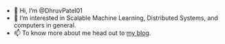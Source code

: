 - 👋 Hi, I’m @DhruvPatel01
- 👀 I’m interested in Scalable Machine Learning, Distributed Systems, and computers in general.
- 📫 To know more about me head out to [my blog](https://dhruvpatel.dev).

<!---
DhruvPatel01/DhruvPatel01 is a ✨ special ✨ repository because its `README.md` (this file) appears on your GitHub profile.
You can click the Preview link to take a look at your changes.
--->
